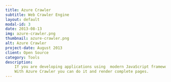 ```yaml
---
title: Azure Crawler
subtitle: Web Crawler Engine
layout: default
modal-id: 3
date: 2013-08-13
img: azure-crawler.png
thumbnail: azure-crawler.png
alt: Azure Crawler
project-date: August 2013
client: Open Source
category: Tools
description:
    If you are developing applications using  modern JavaScript frameworks like Angular you probably already know that this type of applications are not crawlable by search engine robots without a couple of extra steps.<br/><br/>
    With Azure Crawler you can do it and render complete pages.
---
```

